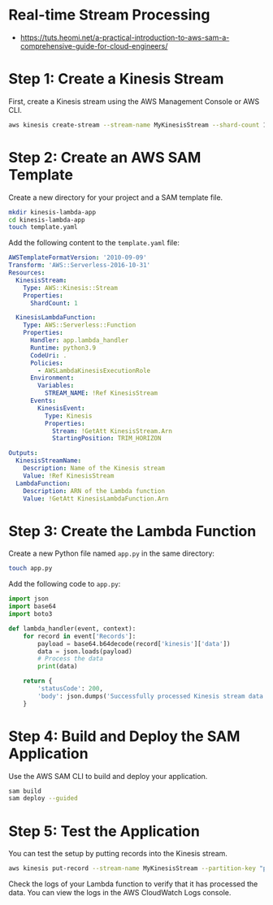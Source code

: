 # Real-time Stream Processing
* https://tuts.heomi.net/a-practical-introduction-to-aws-sam-a-comprehensive-guide-for-cloud-engineers/

# Step 1: Create a Kinesis Stream

First, create a Kinesis stream using the AWS Management Console or AWS CLI.
```bash
aws kinesis create-stream --stream-name MyKinesisStream --shard-count 1
```

# Step 2: Create an AWS SAM Template

Create a new directory for your project and a SAM template file.
```bash
mkdir kinesis-lambda-app
cd kinesis-lambda-app
touch template.yaml
```

Add the following content to the `template.yaml` file:
```yaml
AWSTemplateFormatVersion: '2010-09-09'
Transform: 'AWS::Serverless-2016-10-31'
Resources:
  KinesisStream:
    Type: AWS::Kinesis::Stream
    Properties:
      ShardCount: 1

  KinesisLambdaFunction:
    Type: AWS::Serverless::Function
    Properties:
      Handler: app.lambda_handler
      Runtime: python3.9
      CodeUri: .
      Policies:
        - AWSLambdaKinesisExecutionRole
      Environment:
        Variables:
          STREAM_NAME: !Ref KinesisStream
      Events:
        KinesisEvent:
          Type: Kinesis
          Properties:
            Stream: !GetAtt KinesisStream.Arn
            StartingPosition: TRIM_HORIZON

Outputs:
  KinesisStreamName:
    Description: Name of the Kinesis stream
    Value: !Ref KinesisStream
  LambdaFunction:
    Description: ARN of the Lambda function
    Value: !GetAtt KinesisLambdaFunction.Arn
```

# Step 3: Create the Lambda Function

Create a new Python file named `app.py` in the same directory:
```bash
touch app.py
```

Add the following code to `app.py`:
```python
import json
import base64
import boto3

def lambda_handler(event, context):
    for record in event['Records']:
        payload = base64.b64decode(record['kinesis']['data'])
        data = json.loads(payload)
        # Process the data
        print(data)

    return {
        'statusCode': 200,
        'body': json.dumps('Successfully processed Kinesis stream data')
    }

```

# Step 4: Build and Deploy the SAM Application

Use the AWS SAM CLI to build and deploy your application.
```bash
sam build
sam deploy --guided
```

# Step 5: Test the Application

You can test the setup by putting records into the Kinesis stream.
```bash
aws kinesis put-record --stream-name MyKinesisStream --partition-key "partitionKey" --data '{"key": "value"}'
```
Check the logs of your Lambda function to verify that it has processed the data. You can view the logs in the AWS CloudWatch Logs console.